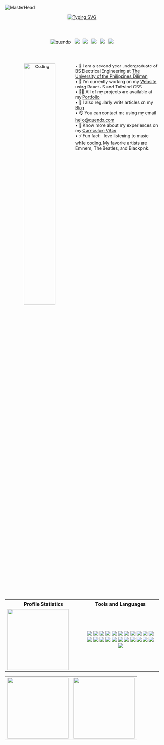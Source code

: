 ![MasterHead](https://thumbs.gfycat.com/BetterHandmadeGull-size_restricted.gif)

<p align="center">
  <a href="https://github.com/quendp">
    <img src="https://readme-typing-svg.demolab.com?font=Poppins&weight=500&size=32&duration=2500&pause=100&color=00FFD2&center=true&vCenter=true&multiline=true&repeat=true&width=800&height=100&lines=Quen+Del+Pilar;Software+Engineer+%7C+Full+Stack+Web+Developer" alt="Typing SVG" />
 </a>
</p>

<br>

<p align="center">
  <br>
    <a href="https://github.com/quendp/" target="blank">
  <img src="https://komarev.com/ghpvc/?username=quendp&label=Profile%20views&color=24283b&style=flat" alt="quendp" />
  </a>
    &nbsp;
  <a href="https://quendp.com/" target="blank">
   <img src="https://img.shields.io/badge/Website-quendp.com-24283b?style=flat-square">
  </a>
  &nbsp;
  <a href="https://linkedin.com/in/quendp/" target="blank">
    <img src="https://img.shields.io/badge/-Linkedin-24283b?style=flat-square&logo=linkedin">
  </a>
  &nbsp;
  <a href="mailto:hello@quendp.com">
    <img src="https://img.shields.io/badge/-Email-24283b?style=flat-square&logo=gmail&logoColor=white">
</a>
  &nbsp;
<a href="https://fb.com/itsquendp/" target="blank">
  <img src="https://img.shields.io/badge/-Facebook-24283b?style=flat-square&logo=facebook">
</a>
  &nbsp;
<a href="https://www.youtube.com/@quendp" target="blank">
  <img src="https://img.shields.io/badge/-YouTube-24283b?style=flat-square&logo=youtube">
</a>
</p>
<br>
<br>
<p align="center"> 
 <img align="left" alt="Coding" width="45%" src="https://qph.cf2.quoracdn.net/main-qimg-3bd139022dfbf3b91ec200318cc13148" />
</p>
                                                                                                                           
<dl>
<dd>
 <dl>
  <dd>
    &#8226; 🏫 I am a second year undergraduate of BS Electrical Engineering at <a href="https://up.edu.ph/"> The University of the Philippines Diliman </a>
  </dd>
        <dd>
    &#8226; 🔭 I’m currently working on my <a href="https://quendp.com"> Website </a> using React JS and Tailwind CSS.
  </dd>
  <dd>
    &#8226; 👨‍💻 All of my projects are available at my  <a href="https://quendp.com/portfolio/"> Portfolio </a>
  </dd>
  <dd>
    &#8226; 📝 I also regularly write articles on my <a href="https://quendp.com/blog/"> Blog </a>
  </dd>
  <dd>
    &#8226; 📫 You can contact me using my email <a href="mailto:hello@quendp.com"> hello@quendp.com </a>
  </dd>
  <dd>
    &#8226; 📄 Know more about my experiences on my <a href="https://quendp.com/curriculum-vitae/"> Curriculum Vitae </a>
  </dd>
   <dd>
    &#8226; ⚡ Fun fact: I love listening to music while coding. My favorite artists are Eminem, The Beatles, and Blackpink.
   </dd>
    </dl>
  </dd>
</dl>
</p>
<br>
<br>
<br>

<table width="100%">
<tr><th> Profile Statistics </th><th>Tools and Languages</th></tr>
<tr><td width="50%">
  <a href="https://github.com/quendp">
    <img height="200" src="https://github-stats-alpha.vercel.app/api?username=quendp&cc=1a1b26&tc=00FFD2&ic=fff&bc=0000">
  </a>
</td><td width="50%">
<p align="center">
  <img src="https://img.shields.io/badge/-JavaScript-24283b?style=flat-square&logo=javascript">
  <img src="https://img.shields.io/badge/-HTML-24283b?style=flat-square&logo=html5">
  <img src="https://img.shields.io/badge/-CSS-24283b?style=flat-square&logo=css3">
  <img src="https://img.shields.io/badge/-React JS-24283b?style=flat-square&logo=react">
  <img src="https://img.shields.io/badge/-Node JS-24283b?style=flat-square&logo=nodedotjs">
  <img src="https://img.shields.io/badge/-MySql-24283b?style=flat-square&logo=mysql"> 
  <img src="https://img.shields.io/badge/-PHP-24283b?style=flat-square&logo=php">
  <img src="https://img.shields.io/badge/-Express JS-24283b?style=flat-square&logo=express">   
  <img src="https://img.shields.io/badge/-Python-24283b?style=flat-square&logo=python">
  <img src="https://img.shields.io/badge/-Git-24283b?style=flat-square&logo=git">   
  <img src="https://img.shields.io/badge/-Bash-24283b?style=flat-square&logo=gnubash">
  <img src="https://img.shields.io/badge/-Bootstrap-24283b?style=flat-square&logo=bootstrap">
  <img src="https://img.shields.io/badge/-Tailwind-24283b?style=flat-square&logo=tailwindcss">
  <img src="https://img.shields.io/badge/-JWT-24283b?style=flat-square&logo=jsonwebtokens">
  <img src="https://img.shields.io/badge/-Axios-24283b?style=flat-square&logo=axios">
  <img src="https://img.shields.io/badge/-Sequelize-24283b?style=flat-square&logo=sequelize"> 
  <img src="https://img.shields.io/badge/-VS Code-24283b?style=flat-square&logo=visualstudiocode">   
  <img src="https://img.shields.io/badge/-GitHub-24283b?style=flat-square&logo=github">
  <img src="https://img.shields.io/badge/-Sass-24283b?style=flat-square&logo=sass">
  <img src="https://img.shields.io/badge/-AWS-24283b?style=flat-square&logo=amazonaws">
  <img src="https://img.shields.io/badge/-Photoshop-24283b?style=flat-square&logo=adobephotoshop">
  <img src="https://img.shields.io/badge/-Illustrator-24283b?style=flat-square&logo=adobeillustrator">
  <img src="https://img.shields.io/badge/-Figma-24283b?style=flat-square&logo=figma">
</p>
</td></tr> </table>

<table width="100%">
<tr></tr>
<tr><td width="50%">
    <img height="200" src="https://github-readme-stats.vercel.app/api?username=quendp&count_private=true&show_icons=true&theme=tokyonight&hide_border=true&custom_title=My%20GitHub%20Stats"/>
</td><td width="50%">
  <img height="200" src="https://github-readme-stats.vercel.app/api/top-langs/?username=quendp&langs_count=6&layout=compact&theme=tokyonight&hide_border=true&hide=HTML&custom_title=Top%20Languages"/>
</td></tr> </table>
